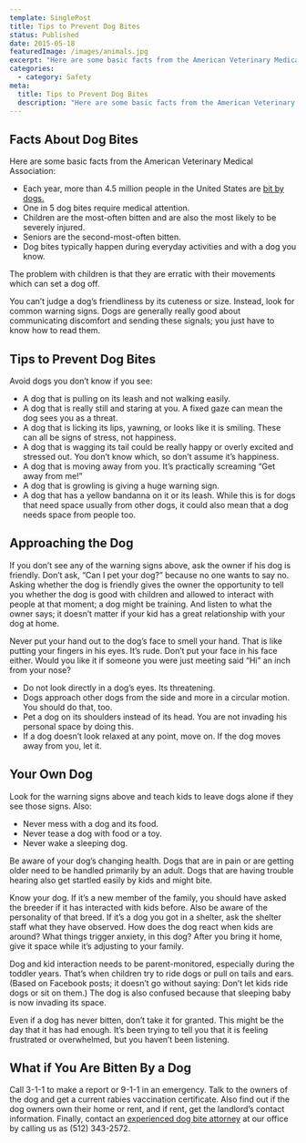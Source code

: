 ```yaml
---
template: SinglePost
title: Tips to Prevent Dog Bites
status: Published
date: 2015-05-18
featuredImage: /images/animals.jpg
excerpt: "Here are some basic facts from the American Veterinary Medical Association:"
categories:
  - category: Safety
meta:
  title: Tips to Prevent Dog Bites
  description: "Here are some basic facts from the American Veterinary Medical Association:"
---
```

<!--StartFragment-->

## Facts About Dog Bites

Here are some basic facts from the American Veterinary Medical Association:

* Each year, more than 4.5 million people in the United States are [bit by dogs.](/practice-areas/dog-bite-injury-lawyer/)
* One in 5 dog bites require medical attention.
* Children are the most-often bitten and are also the most likely to be severely injured.
* Seniors are the second-most-often bitten.
* Dog bites typically happen during everyday activities and with a dog you know.

The problem with children is that they are erratic with their movements which can set a dog off.

You can’t judge a dog’s friendliness by its cuteness or size. Instead, look for common warning signs. Dogs are generally really good about communicating discomfort and sending these signals; you just have to know how to read them.

## Tips to Prevent Dog Bites

Avoid dogs you don’t know if you see:

* A dog that is pulling on its leash and not walking easily.
* A dog that is really still and staring at you. A fixed gaze can mean the dog sees you as a threat.
* A dog that is licking its lips, yawning, or looks like it is smiling.  These can all be signs of stress, not happiness.
* A dog that is wagging its tail could be really happy or overly excited and stressed out. You don’t know which, so don’t assume it’s happiness.
* A dog that is moving away from you. It’s practically screaming “Get away from me!”
* A dog that is growling is giving a huge warning sign.
* A dog that has a yellow bandanna on it or its leash. While this is for dogs that need space usually from other dogs, it could also mean that a dog needs space from people too.

## **Approaching the Dog**

If you don’t see any of the warning signs above, ask the owner if his dog is friendly. Don’t ask, “Can I pet your dog?” because no one wants to say no. Asking whether the dog is friendly gives the owner the opportunity to tell you whether the dog is good with children and allowed to interact with people at that moment; a dog might be training. And listen to what the owner says; it doesn’t matter if your kid has a great relationship with your dog at home.

Never put your hand out to the dog’s face to smell your hand. That is like putting your fingers in his eyes. It’s rude. Don’t put your face in his face either. Would you like it if someone you were just meeting said “Hi” an inch from your nose?

* Do not look directly in a dog’s eyes. Its threatening.
* Dogs approach other dogs from the side and more in a circular motion. You should do that, too.
* Pet a dog on its shoulders instead of its head. You are not invading his personal space by doing this.
* If a dog doesn’t look relaxed at any point, move on. If the dog moves away from you, let it.

## Your Own Dog

Look for the warning signs above and teach kids to leave dogs alone if they see those signs. Also:

* Never mess with a dog and its food.
* Never tease a dog with food or a toy.
* Never wake a sleeping dog.

Be aware of your dog’s changing health. Dogs that are in pain or are getting older need to be handled primarily by an adult. Dogs that are having trouble hearing also get startled easily by kids and might bite.

Know your dog. If it’s a new member of the family, you should have asked the breeder if it has interacted with kids before. Also be aware of the personality of that breed. If it’s a dog you got in a shelter, ask the shelter staff what they have observed. How does the dog react when kids are around? What things trigger anxiety, in this dog? After you bring it home, give it space while it’s adjusting to your family.

Dog and kid interaction needs to be parent-monitored, especially during the toddler years. That’s when children try to ride dogs or pull on tails and ears. (Based on Facebook posts; it doesn’t go without saying: Don’t let kids ride dogs or sit on them.) The dog is also confused because that sleeping baby is now invading its space.

Even if a dog has never bitten, don’t take it for granted. This might be the day that it has had enough. It’s been trying to tell you that it is feeling frustrated or overwhelmed, but you haven’t been listening.

## What if You Are Bitten By a Dog

Call 3-1-1 to make a report or 9-1-1 in an emergency. Talk to the owners of the dog and get a current rabies vaccination certificate. Also find out if the dog owners own their home or rent, and if rent, get the landlord’s contact information. Finally, contact an [experienced dog bite attorney](/practice-areas/dog-bite-injury-lawyer/) at our office by calling us as (512) 343-2572.

<!--EndFragment-->